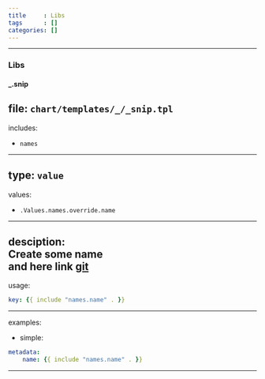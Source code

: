 ```yaml
---
title     : Libs
tags      : []
categories: []
---
```

---
### Libs

#### _.snip

file: `chart/templates/_/_snip.tpl`
---
includes:
- `names`
---
type: `value`
---
values:
- `.Values.names.override.name`
---
desciption:  
Create some name  
and here link [git](https://google.com)  
---
usage:  
```yaml
key: {{ include "names.name" . }}
```
---
examples:  
- simple:
```yaml
metadata:
    name: {{ include "names.name" . }}
```
---



